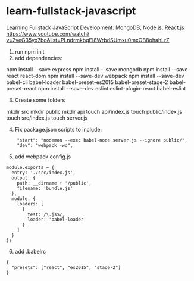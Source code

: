 # learn-fullstack-javascript
Learning Fullstack JavaScript Development: MongoDB, Node.js, React.js
https://www.youtube.com/watch?v=2veG35yo7bo&list=PLndrmkbqEI8WrbdSUmxu0mxOB8ohahLrZ

1. run npm init
2. add dependencies:

npm install --save express
npm install --save mongodb
npm install --save react react-dom
npm install --save-dev webpack
npm install --save-dev babel-cli babel-loader babel-preset-es2015 babel-preset-stage-2 babel-preset-react
npm install --save-dev eslint eslint-plugin-react babel-eslint

3. Create some folders

mkdir src
mkdir public
mkdir api
touch api/index.js
touch public/index.js
touch src/index.js
touch server.js

4. Fix package.json scripts to include:
```
    "start": "nodemon --exec babel-node server.js --ignore public/",
    "dev": "webpack -wd",
```

5. add webpack.config.js
```
module.exports = {
  entry: './src/index.js',
  output: {
    path: __dirname + '/public',
    filename: 'bundle.js'
  },
  module: {
    loaders: [
      {
        test: /\.js$/,
        loader: 'babel-loader'
      }
    ]
  }
};
```

6. add .babelrc
```
{
  "presets": ["react", "es2015", "stage-2"]
}
```
